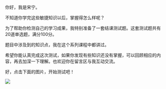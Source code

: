 你好，我是宋宁。

不知道你学完这些敏捷知识以后，掌握得怎么样呢？

为了帮助你检测自己的学习成果，我特别准备了一套结课测试题。这套测试题共有20道单选题，满分100分。

题目中涉及到的知识点，我在这个系列课程中都讲过。

希望你能认真完成这次测试，如果你发现有些知识还没有掌握，可以回顾相应的内容，再去加深一下理解。也欢迎你在留言区与我互动交流。

好，点击下面的图片，开始测试吧！

[![](https://static001.geekbang.org/resource/image/28/a4/28d1be62669b4f3cc01c36466bf811a4.png?wh=1142*201)](http://time.geekbang.org/quiz/intro?act_id=160&exam_id=357)